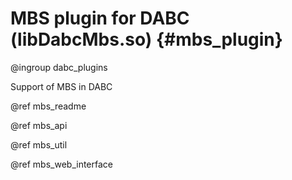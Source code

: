 # MBS plugin for DABC (libDabcMbs.so) {#mbs_plugin}

@ingroup dabc_plugins

Support of MBS in DABC <br>

@ref mbs_readme <br>

@ref mbs_api <br>

@ref mbs_util <br>

@ref mbs_web_interface 
